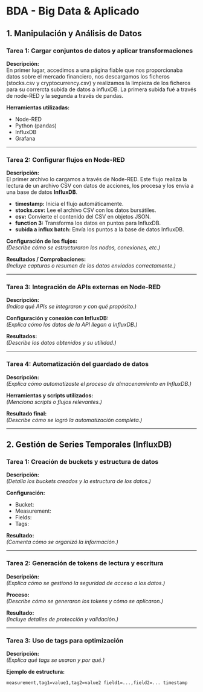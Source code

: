 # BDA - Big Data & Aplicado

## 1. Manipulación y Análisis de Datos

### Tarea 1: Cargar conjuntos de datos y aplicar transformaciones
**Descripción:**  
En primer lugar, accedimos a una página fiable que nos proporcionaba datos sobre el mercado financiero, nos descargamos los ficheros (stocks.csv y cryptocurrency.csv) y realizamos la limpieza de los ficheros para su corrercta subida de datos a influxDB. La primera subida fué a través de node-RED y la segunda a través de pandas.

**Herramientas utilizadas:**  
- Node-RED  
- Python (pandas)  
- InfluxDB
- Grafana  
---

### Tarea 2: Configurar flujos en Node-RED
**Descripción:**  
El primer archivo lo cargamos a través de Node-RED. Este flujo realiza la lectura de un archivo CSV con datos de acciones, los procesa y los envía a una base de datos **InfluxDB**.

- **timestamp:** Inicia el flujo automáticamente.  
- **stocks.csv:** Lee el archivo CSV con los datos bursátiles.  
- **csv:** Convierte el contenido del CSV en objetos JSON.  
- **function 3:** Transforma los datos en puntos para InfluxDB.  
- **subida a influx batch:** Envía los puntos a la base de datos InfluxDB.  

**Configuración de los flujos:**  
*(Describe cómo se estructuraron los nodos, conexiones, etc.)*

**Resultados / Comprobaciones:**  
*(Incluye capturas o resumen de los datos enviados correctamente.)*

---

### Tarea 3: Integración de APIs externas en Node-RED
**Descripción:**  
*(Indica qué APIs se integraron y con qué propósito.)*

**Configuración y conexión con InfluxDB:**  
*(Explica cómo los datos de la API llegan a InfluxDB.)*

**Resultados:**  
*(Describe los datos obtenidos y su utilidad.)*

---

### Tarea 4: Automatización del guardado de datos
**Descripción:**  
*(Explica cómo automatizaste el proceso de almacenamiento en InfluxDB.)*

**Herramientas y scripts utilizados:**  
*(Menciona scripts o flujos relevantes.)*

**Resultado final:**  
*(Describe cómo se logró la automatización completa.)*

---

## 2. Gestión de Series Temporales (InfluxDB)

### Tarea 1: Creación de buckets y estructura de datos
**Descripción:**  
*(Detalla los buckets creados y la estructura de los datos.)*

**Configuración:**  
- Bucket:  
- Measurement:  
- Fields:  
- Tags:  

**Resultado:**  
*(Comenta cómo se organizó la información.)*

---

### Tarea 2: Generación de tokens de lectura y escritura
**Descripción:**  
*(Explica cómo se gestionó la seguridad de acceso a los datos.)*

**Proceso:**  
*(Describe cómo se generaron los tokens y cómo se aplicaron.)*

**Resultado:**  
*(Incluye detalles de protección y validación.)*

---

### Tarea 3: Uso de tags para optimización
**Descripción:**  
*(Explica qué tags se usaron y por qué.)*

**Ejemplo de estructura:**  
```text
measurement,tag1=value1,tag2=value2 field1=...,field2=... timestamp
